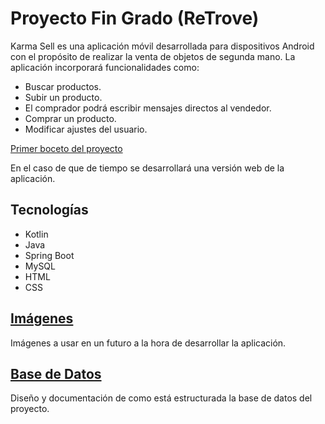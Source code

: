 # Proyecto Fin Grado (ReTrove) 
Karma Sell es una aplicación móvil desarrollada para dispositivos Android con el propósito de realizar la venta de objetos de segunda mano.
La aplicación incorporará funcionalidades como:
- Buscar productos.
- Subir un producto.
- El comprador podrá escribir mensajes directos al vendedor.
- Comprar un producto.
- Modificar ajustes del usuario.

[Primer boceto del proyecto](https://www.figma.com/file/MJ1llZk649uG6r058mcenB/Proyecto-Integrado?type=design&node-id=0%3A1&mode=design&t=urshKbtesWvPpu0p-1)

En el caso de que de tiempo se desarrollará una versión web de la aplicación.

## Tecnologías
- Kotlin
- Java
- Spring Boot
- MySQL
- HTML
- CSS

## [Imágenes](/images/)
Imágenes a usar en un futuro a la hora de desarrollar la aplicación.
## [Base de Datos](/bd/)
Diseño y documentación de como está estructurada la base de datos del proyecto.
